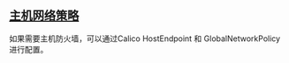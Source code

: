 

## [主机网络策略](https://docs.tigera.io/calico/latest/network-policy/hosts)

如果需要主机防火墙，可以通过Calico HostEndpoint 和 GlobalNetworkPolicy 进行配置。

